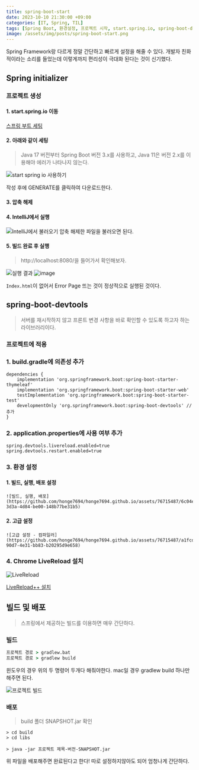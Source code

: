 ```yaml
---
title: spring-boot-start
date: 2023-10-10 21:30:00 +09:00
categories: [IT, Spring, TIL]
tags: [Spring Boot, 환경설정, 프로젝트 시작, start.spring.io, spring-boot-devtools, spring-boot배포]
image: /assets/img/posts/spring-boot-start.png
---
```


Spring Framework랑 다르게 정말 간단하고 빠르게 설정을 해줄 수 있다. 
개발자 친화적이라는 소리를 들었는데 이렇게까지 편리성이 극대화 된다는 것이 신기했다.

## Spring initializer 
### 프로젝트 생성
#### 1. start.spring.io 이동
[스프링 부트 세팅](https://start.spring.io/)

#### 2. 아래와 같이 세팅
> Java 17 버전부터 Spring Boot 버전 3.x를 사용하고, Java 11은 버전 2.x를 이용해야 에러가 나타나지 않는다.

![start spring io 사용하기](https://github.com/honge7694/honge7694.github.io/assets/76715487/f8f4f77e-c73d-4e58-b5de-0ae63cea9ba4)

작성 후에 GENERATE를 클릭하여 다운로드한다.

#### 3. 압축 해제

#### 4. IntelliJ에서 실행
![IntelliJ에서 불러오기](https://github.com/honge7694/honge7694.github.io/assets/76715487/d238a416-c748-46f9-8f04-6c481dab157c)
압축 해제한 파일을 불러오면 된다.

#### 5. 빌드 완료 후 실행
> http://localhost:8080/을 들어가서 확인해보자.

![실행 결과](https://github.com/honge7694/honge7694.github.io/assets/76715487/b856d4f2-60d0-43ee-8bf4-992247a48129)
![image](https://github.com/honge7694/honge7694.github.io/assets/76715487/d9c90f0b-014c-4353-85e5-1b787d3c42e4)

`Index.html`이 없어서 Error Page 뜨는 것이 정상적으로 실행된 것이다.

## spring-boot-devtools
> 서버를 재시작하지 않고 프론트 변경 사항을 바로 확인할 수 있도록 하고자 하는 라이브러리이다.    

### 프로젝트에 적용
### 1. build.gradle에 의존성 추가

```
dependencies {
	implementation 'org.springframework.boot:spring-boot-starter-thymeleaf'
	implementation 'org.springframework.boot:spring-boot-starter-web'
	testImplementation 'org.springframework.boot:spring-boot-starter-test'
	developmentOnly 'org.springframework.boot:spring-boot-devtools' // 추가
}
```

### 2. application.properties에 사용 여부 추가

```
spring.devtools.livereload.enabled=true
spring.devtools.restart.enabled=true
```

### 3. 환경 설정
#### 1. 빌드, 실행, 배포 설정
    ![빌드, 실행, 배포](https://github.com/honge7694/honge7694.github.io/assets/76715487/6c04e47d-3d3a-4d84-be00-148b77be31b5)

#### 2. 고급 설정
    ![고급 설정 - 컴파일러](https://github.com/honge7694/honge7694.github.io/assets/76715487/a1fcd359-90d7-4e31-bb83-b20295d9e658)

### 4. Chrome LiveReload 설치
![LiveReload](https://github.com/honge7694/honge7694.github.io/assets/76715487/d074f797-375e-46b6-bd3f-a2c10a099b26)

[LiveReload++ 설치](https://chrome.google.com/webstore/detail/livereload%20%20/ciehpookapcdlakedibajeccomagbfab)


## 빌드 및 배포
> 스프링에서 제공하는 빌드를 이용하면 매우 간단하다.

### 빌드

```cmd
프로젝트 경로 > gradlew.bat 
프로젝트 경로 > gradlew build 
```

윈도우의 경우 위의 두 명령어 두개다 해줘야한다. mac일 경우 gradlew build 하나만 해주면 된다.

![프로젝트 빌드](https://github.com/honge7694/honge7694.github.io/assets/76715487/fa339682-266b-4ca0-bcd6-588113348fb9)

### 배포 
> build 폴더 SNAPSHOT.jar 확인

```
> cd build
> cd libs

> java -jar 프로젝트 제목-버전-SNAPSHOT.jar
```

위 파일을 배포해주면 완료된다고 한다! 따로 설정하지않아도 되어 엄청나게 간단하다.